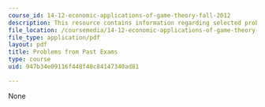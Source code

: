 ```yaml
---
course_id: 14-12-economic-applications-of-game-theory-fall-2012
description: This resource contains information regarding selected problems.
file_location: /coursemedia/14-12-economic-applications-of-game-theory-fall-2012/947b34e09116f448f48c84147340ad81_MIT14_12F12_Selected_Prob.pdf
file_type: application/pdf
layout: pdf
title: Problems from Past Exams
type: course
uid: 947b34e09116f448f48c84147340ad81

---
```

None